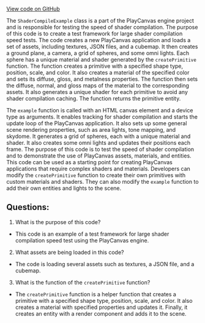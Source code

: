 [View code on GitHub](https://github.com/playcanvas/engine/examples/src/examples/graphics/shader-compile.tsx)

The `ShaderCompileExample` class is a part of the PlayCanvas engine project and is responsible for testing the speed of shader compilation. The purpose of this code is to create a test framework for large shader compilation speed tests. The code creates a new PlayCanvas application and loads a set of assets, including textures, JSON files, and a cubemap. It then creates a ground plane, a camera, a grid of spheres, and some omni lights. Each sphere has a unique material and shader generated by the `createPrimitive` function. The function creates a primitive with a specified shape type, position, scale, and color. It also creates a material of the specified color and sets its diffuse, gloss, and metalness properties. The function then sets the diffuse, normal, and gloss maps of the material to the corresponding assets. It also generates a unique shader for each primitive to avoid any shader compilation caching. The function returns the primitive entity.

The `example` function is called with an HTML canvas element and a device type as arguments. It enables tracking for shader compilation and starts the update loop of the PlayCanvas application. It also sets up some general scene rendering properties, such as area lights, tone mapping, and skydome. It generates a grid of spheres, each with a unique material and shader. It also creates some omni lights and updates their positions each frame. The purpose of this code is to test the speed of shader compilation and to demonstrate the use of PlayCanvas assets, materials, and entities. This code can be used as a starting point for creating PlayCanvas applications that require complex shaders and materials. Developers can modify the `createPrimitive` function to create their own primitives with custom materials and shaders. They can also modify the `example` function to add their own entities and lights to the scene.
## Questions: 
 1. What is the purpose of this code?
- This code is an example of a test framework for large shader compilation speed test using the PlayCanvas engine.

2. What assets are being loaded in this code?
- The code is loading several assets such as textures, a JSON file, and a cubemap.

3. What is the function of the `createPrimitive` function?
- The `createPrimitive` function is a helper function that creates a primitive with a specified shape type, position, scale, and color. It also creates a material with specified properties and updates it. Finally, it creates an entity with a render component and adds it to the scene.